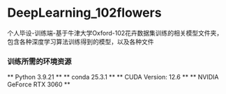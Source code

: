 # DeepLearning_102flowers
个人毕设-训练端-基于牛津大学Oxford-102花卉数据集训练的相关模型文件夹，包含各种深度学习算法训练得到的模型，以及各种文件
### 训练所需的环境资源
** Python 3.9.21 **
** conda 25.3.1 **
** CUDA Version: 12.6 **
** NVIDIA GeForce RTX 3060 **


